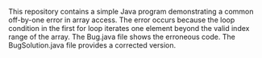 This repository contains a simple Java program demonstrating a common off-by-one error in array access. The error occurs because the loop condition in the first for loop iterates one element beyond the valid index range of the array.  The Bug.java file shows the erroneous code. The BugSolution.java file provides a corrected version.